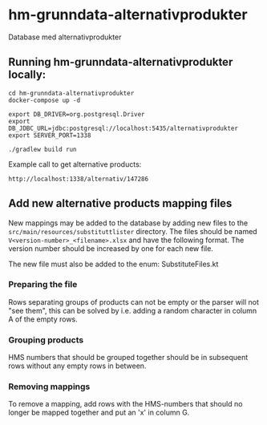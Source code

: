 # hm-grunndata-alternativprodukter

Database med alternativprodukter

## Running hm-grunndata-alternativprodukter locally:

```
cd hm-grunndata-alternativprodukter
docker-compose up -d

export DB_DRIVER=org.postgresql.Driver
export DB_JDBC_URL=jdbc:postgresql://localhost:5435/alternativprodukter
export SERVER_PORT=1338

./gradlew build run
```

Example call to get alternative products:

```
http://localhost:1338/alternativ/147286
```

## Add new alternative products mapping files

New mappings may be added to the database by adding new files to the `src/main/resources/substituttlister` directory.
The files should be named `V<version-number>_<filename>.xlsx` and have the following format. The version number should
be increased by one for each new file.

The new file must also be added to the enum: SubstituteFiles.kt

### Preparing the file

Rows separating groups of products can not be empty or the parser will not "see them", this can be solved by i.e. adding
a random character in column A of the empty rows.

### Grouping products

HMS numbers that should be grouped together should be in subsequent rows without any empty rows in between.

### Removing mappings

To remove a mapping, add rows with the HMS-numbers that should no longer be mapped together and put an 'x' in column G. 
